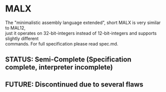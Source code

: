 # MALX
The "minimalistic assembly language extended", short MALX is very similar to MAL12,  
just it operates on 32-bit-integers instead of 12-bit-integers and supports slightly different  
commands. For full specification please read spec.md.
## STATUS: Semi-Complete (Specification complete, interpreter incomplete)
## FUTURE: Discontinued due to several flaws
